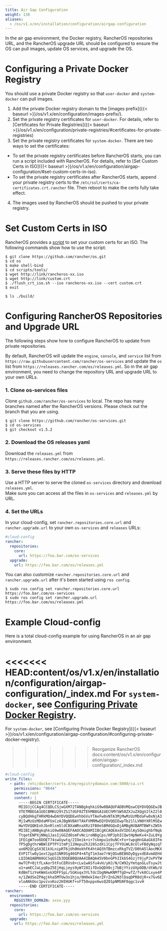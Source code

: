 ```yaml
---
title: Air Gap Configuration
weight: 138
aliases:
  - /os/v1.x/en/installation/configuration/airgap-configuration
---
```


In the air gap environment, the Docker registry, RancherOS repositories URL, and the RancherOS upgrade URL should be configured to ensure the OS can pull images, update OS services, and upgrade the OS.


# Configuring a Private Docker Registry

You should use a private Docker registry so that `user-docker` and `system-docker` can pull images.

1. Add the private Docker registry domain to the [images prefix]({{< baseurl >}}/os/v1.x/en/configuration/images-prefix/).
2. Set the private registry certificates for `user-docker`. For details, refer to [Certificates for Private Registries]({{< baseurl >}}/os/v1.x/en/configuration/private-registries/#certificates-for-private-registries)
3. Set the private registry certificates for `system-docker`. There are two ways to set the certificates:
  - To set the private registry certificates before RancherOS starts, you can run a script included with RancherOS. For details, refer to [Set Custom Certs in ISO]({{< baseurl >}}/os/v1.x/en/configuration/airgap-configuration/#set-custom-certs-in-iso).
  - To set the private registry certificates after RancherOS starts, append your private registry certs to the `/etc/ssl/certs/ca-certificates.crt.rancher` file. Then reboot to make the certs fully take effect.
4. The images used by RancherOS should be pushed to your private registry.

# Set Custom Certs in ISO

RancherOS provides a [script](https://github.com/rancher/os/blob/master/scripts/tools/flush_crt_iso.sh) to set your custom certs for an ISO. The following commands show how to use the script:

```shell
$ git clone https://github.com/rancher/os.git
$ cd os
$ make shell-bind
$ cd scripts/tools/
$ wget http://link/rancheros-xx.iso
$ wget http://link/custom.crt
$ ./flush_crt_iso.sh --iso rancheros-xx.iso --cert custom.crt
$ exit

$ ls ./build/
```

# Configuring RancherOS Repositories and Upgrade URL

The following steps show how to configure RancherOS to update from private repositories.

By default, RancherOS will update the `engine`, `console`, and `service` list from `https://raw.githubusercontent.com/rancher/os-services` and update the `os` list from `https://releases.rancher.com/os/releases.yml`. So in the air gap environment, you need to change the repository URL and upgrade URL to your own URLs. 

### 1. Clone os-services files

Clone `github.com/rancher/os-services` to local. The repo has many branches named after the RancherOS versions. Please check out the branch that you are using.

```
$ git clone https://github.com/rancher/os-services.git
$ cd os-services
$ git checkout v1.5.2
```

### 2. Download the OS releases yaml

Download the `releases.yml` from `https://releases.rancher.com/os/releases.yml`.

### 3. Serve these files by HTTP

Use a HTTP server to serve the cloned `os-services` directory and download `releases.yml`.   
Make sure you can access all the files in `os-services` and `releases.yml` by URL.

### 4. Set the URLs

In your cloud-config, set `rancher.repositories.core.url` and `rancher.upgrade.url` to your own `os-services` and `releases` URLs:
```yaml
#cloud-config
rancher:
  repositories:
    core:
      url: https://foo.bar.com/os-services
  upgrade:
    url: https://foo.bar.com/os/releases.yml
```

You can also customize `rancher.repositories.core.url` and `rancher.upgrade.url` after it's been started using `ros config`.

```
$ sudo ros config set rancher.repositories.core.url https://foo.bar.com/os-services
$ sudo ros config set rancher.upgrade.url https://foo.bar.com/os/releases.yml
```

# Example Cloud-config


Here is a total cloud-config example for using RancherOS in an air gap environment.

<<<<<<< HEAD:content/os/v1.x/en/installation/configuration/airgap-configuration/_index.md
For `system-docker`, see [Configuring Private Docker Registry]({{<baseurl>}}/os/v1.x/en/installation/configuration/airgap-configuration/#configuring-private-docker-registry).
=======
For `system-docker`, see [Configuring Private Docker Registry]({{< baseurl >}}/os/v1.x/en/configuration/airgap-configuration/#configuring-private-docker-registry).
>>>>>>> Reorganize RancherOS docs:content/os/v1.x/en/configuration/airgap-configuration/_index.md

```yaml
#cloud-config
write_files:
  - path: /etc/docker/certs.d/myregistrydomain.com:5000/ca.crt
    permissions: "0644"
    owner: root
    content: |
      -----BEGIN CERTIFICATE-----
      MIIDJjCCAg4CCQDLCSjwGXM72TANBgkqhkiG9w0BAQUFADBVMQswCQYDVQQGEwJB
      VTETMBEGA1UECBMKU29tZS1TdGF0ZTEhMB8GA1UEChMYSW50ZXJuZXQgV2lkZ2l0
      cyBQdHkgTHRkMQ4wDAYDVQQDEwVhbGVuYTAeFw0xNTA3MjMwMzUzMDdaFw0xNjA3
      MjIwMzUzMDdaMFUxCzAJBgNVBAYTAkFVMRMwEQYDVQQIEwpTb21lLVN0YXRlMSEw
      HwYDVQQKExhJbnRlcm5ldCBXaWRnaXRzIFB0eSBMdGQxDjAMBgNVBAMTBWFsZW5h
      MIIBIjANBgkqhkiG9w0BAQEFAAOCAQ8AMIIBCgKCAQEAxdVIDGlAySQmighbfNqb
      TtqetENPXjNNq1JasIjGGZdOsmFvNciroNBgCps/HPJphICQwtHpNeKv4+ZuL0Yg
      1FECgW7oo6DOET74swUywtq/2IOeik+i+7skmpu1o9uNC+Fo+twpgHnGAaGk8IFm
      fP5gDgthrWBWlEPTPY1tmPjI2Hepu2hJ28SzdXi1CpjfFYOiWL8cUlvFBdyNqzqT
      uo6M2QCgSX3E1kXLnipRT6jUh0HokhFK4htAQ3hTBmzcxRkgTVZ/D0hA5lAocMKX
      EVP1Tlw0y1ext2ppS1NR9Sg46GP4+ATgT1m3ae7rWjQGuBEB6DyDgyxdEAvmAEH4
      LQIDAQABMA0GCSqGSIb3DQEBBQUAA4IBAQA45V0bnGPhIIkb54Gzjt9jyPJxPVTW
      mwTCP+0jtfLxAor5tFuCERVs8+cLw1wASfu4vH/yHJ/N/CW92yYmtqoGLuTsywJt
      u1+amECJaLyq0pZ5EjHqLjeys9yW728IifDxbQDX0cj7bBjYYzzUXp0DB/dtWb/U
      KdBmT1zYeKWmSxkXDFFSpL/SGKoqx3YLTdcIbgNHwKNMfTgD+wTZ/fvk0CLxye4P
      n/1ZWdSeZPAgjkha5MTUw3o1hjo/0H0ekI4erZFrZnG2N3lDaqDPR8djR+x7Gv6E
      vloANkUoc1pvzvxKoz2HIHUKf+xFT50xppx6wsQZ01pNMSNF0qgc1vvH
      -----END CERTIFICATE-----
rancher:
  environment:
    REGISTRY_DOMAIN: xxxx.yyy
  repositories:
    core:
      url: https://foo.bar.com/os-services
  upgrade:
    url: https://foo.bar.com/os/releases.yml
```
